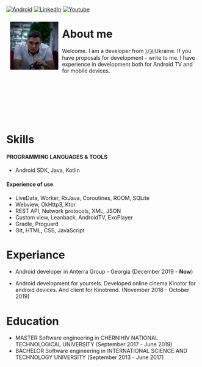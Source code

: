 [![Android][gp-shield]][gp-url] [![LinkedIn][linkedin-shield]][linkedin-url] [![Youtube][youtube-shield]][youtube-url]

<img src="/assets/img/profile.jpg" align="left"
width="25%" hspace="10" vspace="10">
# About me

Welcome. I am a developer from 🇺🇦Ukraine. If you have proposals for development - write to me.
I have experience in development both for Android TV and for mobile devices.

<br><br><br><br><br><br>

# Skills

#### PROGRAMMING LANGUAGES & TOOLS
-  Android SDK, Java, Kotlin

#### Experience of use
- LiveData, Worker, RxJava, Coroutines, ROOM, SQLite
- Webview, OkHttp3, Ktor
- REST API, Network protocols, XML, JSON
- Custom view, Leanback, AndroidTV, ExoPlayer
- Gradle, Proguard
- Git, HTML, CSS, JavaScript

# Experiance
- Android developer in Anterra Group - Georgia (December 2019 - **Now**)

- Android development for yoursels. Developed online cinema Kinotor for android devices. And client for Kinotrend. (November 2018 - October 2019)

# Education
- MASTER Software engineering in CHERNIHIV NATIONAL TECHNOLOGICAL UNIVERSITY (September 2017 - June 2019)
- BACHELOR Software engineering in INTERNATIONAL SCIENCE AND TECHNOLOGY UNIVERSITY (September 2013 - June 2017)



[linkedin-url]: https://linkedin.com/in/tiarait
[linkedin-shield]: https://img.shields.io/badge/-LinkedIn-black.svg?style=for-the-badge&logo=linkedin&colorB=555
[version-shield]: https://img.shields.io/badge/Version-1.0.25-blue?style=for-the-badge
[gp-url]: https://play.google.com/store/apps/dev?id=4630324141005225998
[gp-shield]: https://img.shields.io/badge/-GooglePlay-green.svg?style=for-the-badge&logo=googleplay&colorB=green
[youtube-shield]: https://img.shields.io/badge/-YOUTUBE-red.svg?style=for-the-badge&logo=youtube&colorB=red
[youtube-url]: https://www.youtube.com/@tiardev
